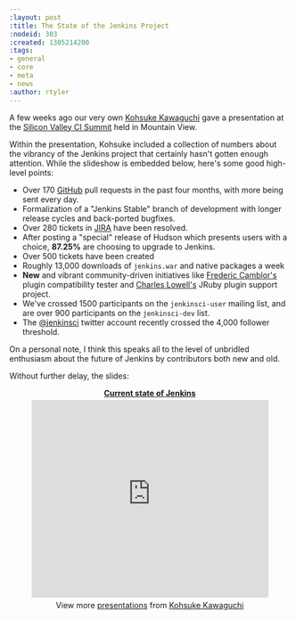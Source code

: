 ```yaml
---
:layout: post
:title: The State of the Jenkins Project
:nodeid: 303
:created: 1305214200
:tags:
- general
- core
- meta
- news
:author: rtyler
---
```

A few weeks ago our very own [Kohsuke Kawaguchi](http://www.twitter.com/kohsukekawa) gave a presentation at the [Silicon Valley CI Summit](http://events.linkedin.com/Silicon-Valley-Continuous-Integration/pub/591454) held in Mountain View.

Within the presentation, Kohsuke included a collection of numbers about the vibrancy of the Jenkins project that certainly hasn't gotten enough attention. While the slideshow is embedded below, here's some good high-level points:

 * Over 170 [GitHub](https://github.com/jenkinsci) pull requests in the past four months, with more being sent every day.
 * Formalization of a "Jenkins Stable" branch of development with longer release cycles and back-ported bugfixes.
 * Over 280 tickets in [JIRA](https://issues.jenkins-ci.org) have been resolved.
 * After posting a "special" release of Hudson which presents users with a choice, **87.25%** are choosing to upgrade to Jenkins.
 * Over 500 tickets have been created
 * Roughly 13,000 downloads of `jenkins.war` and native packages a week
 * **New** and vibrant community-driven initiatives like [Frederic Camblor's](http://twitter.com/fcamblor) plugin compatibility tester and [Charles Lowell's](http://twitter.com/cowboyd) JRuby plugin support project.
 * We've crossed 1500 participants on the `jenkinsci-user` mailing list, and are over 900 participants on the `jenkinsci-dev` list.
 * The [@jenkinsci](http://twitter.com/jenkinsci) twitter account recently crossed the 4,000 follower threshold.

On a personal note, I think this speaks all to the level of unbridled enthusiasm about the future of Jenkins by contributors both new and old. 

Without further delay, the slides:


<center><div style="width:425px" id="__ss_7835978"> <strong style="display:block;margin:12px 0 4px"><a href="http://www.slideshare.net/kohsuke/current-state-of-jenkins" title="Current state of Jenkins">Current state of Jenkins</a></strong> <iframe src="http://www.slideshare.net/slideshow/embed_code/7835978" width="425" height="355" frameborder="0" marginwidth="0" marginheight="0" scrolling="no"></iframe> <div style="padding:5px 0 12px"> View more <a href="http://www.slideshare.net/">presentations</a> from <a href="http://www.slideshare.net/kohsuke">Kohsuke Kawaguchi</a> </div> </div></center>
<!--break-->
